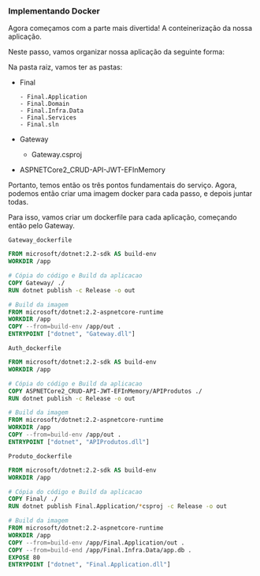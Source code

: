 ### Implementando Docker

Agora começamos com a parte mais divertida! A conteinerização da nossa aplicação.

Neste passo, vamos organizar nossa aplicação da seguinte forma:

Na pasta raiz, vamos ter as pastas:

 -  Final

    	- Final.Application
    	- Final.Domain
    	- Final.Infra.Data
    	- Final.Services
    	- Final.sln

- Gateway

  - Gateway.csproj

- ASPNETCore2_CRUD-API-JWT-EFInMemory

  

Portanto, temos então os três pontos fundamentais do serviço. Agora, podemos então criar uma imagem docker para cada passo, e depois juntar todas.

Para isso, vamos criar um dockerfile para cada aplicação, começando então pelo Gateway.

`Gateway_dockerfile`

```dockerfile
FROM microsoft/dotnet:2.2-sdk AS build-env
WORKDIR /app

# Cópia do código e Build da aplicacao
COPY Gateway/ ./
RUN dotnet publish -c Release -o out

# Build da imagem
FROM microsoft/dotnet:2.2-aspnetcore-runtime
WORKDIR /app
COPY --from=build-env /app/out .
ENTRYPOINT ["dotnet", "Gateway.dll"]
```



`Auth_dockerfile`

```dockerfile
FROM microsoft/dotnet:2.2-sdk AS build-env
WORKDIR /app

# Cópia do código e Build da aplicacao
COPY ASPNETCore2_CRUD-API-JWT-EFInMemory/APIProdutos ./
RUN dotnet publish -c Release -o out

# Build da imagem
FROM microsoft/dotnet:2.2-aspnetcore-runtime
WORKDIR /app
COPY --from=build-env /app/out .
ENTRYPOINT ["dotnet", "APIProdutos.dll"]
```



`Produto_dockerfile`

```dockerfile
FROM microsoft/dotnet:2.2-sdk AS build-env
WORKDIR /app

# Cópia do código e Build da aplicacao
COPY Final/ ./
RUN dotnet publish Final.Application/*csproj -c Release -o out

# Build da imagem
FROM microsoft/dotnet:2.2-aspnetcore-runtime
WORKDIR /app
COPY --from=build-env /app/Final.Application/out .
COPY --from=build-end /app/Final.Infra.Data/app.db .
EXPOSE 80
ENTRYPOINT ["dotnet", "Final.Application.dll"]
```

